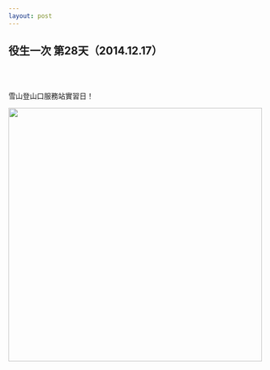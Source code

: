 ```yaml
---
layout: post
---
```


役生一次 第28天（2014.12.17）
---

<br>
<br>

雪山登山口服務站實習日！

<img src="{{site.url}}/img/2014-12-15/arrive6.jpg" height="500px">

<br>


